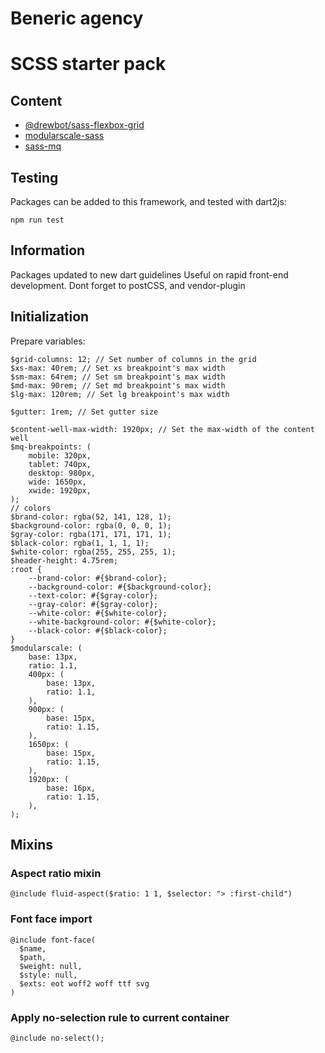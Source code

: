 # Beneric agency

# SCSS starter pack

## Content

- [@drewbot/sass-flexbox-grid](http://sassflexboxgrid.com/views/documentation.html)
- [modularscale-sass](https://github.com/modularscale/modularscale-sass)
- [sass-mq](https://github.com/sass-mq/sass-mq)

## Testing
Packages can be added to this framework, and tested with dart2js:

    npm run test

## Information

Packages updated to new dart guidelines
Useful on rapid front-end development.
Dont forget to postCSS, and vendor-plugin

## Initialization

Prepare variables:

    $grid-columns: 12; // Set number of columns in the grid
    $xs-max: 40rem; // Set xs breakpoint's max width
    $sm-max: 64rem; // Set sm breakpoint's max width
    $md-max: 90rem; // Set md breakpoint's max width
    $lg-max: 120rem; // Set lg breakpoint's max width

    $gutter: 1rem; // Set gutter size

    $content-well-max-width: 1920px; // Set the max-width of the content well
    $mq-breakpoints: (
        mobile: 320px,
        tablet: 740px,
        desktop: 980px,
        wide: 1650px,
        xwide: 1920px,
    );
    // colors
    $brand-color: rgba(52, 141, 128, 1);
    $background-color: rgba(0, 0, 0, 1);
    $gray-color: rgba(171, 171, 171, 1);
    $black-color: rgba(1, 1, 1, 1);
    $white-color: rgba(255, 255, 255, 1);
    $header-height: 4.75rem;
    :root {
        --brand-color: #{$brand-color};
        --background-color: #{$background-color};
        --text-color: #{$gray-color};
        --gray-color: #{$gray-color};
        --white-color: #{$white-color};
        --white-background-color: #{$white-color};
        --black-color: #{$black-color};
    }
    $modularscale: (
        base: 13px,
        ratio: 1.1,
        400px: (
            base: 13px,
            ratio: 1.1,
        ),
        900px: (
            base: 15px,
            ratio: 1.15,
        ),
        1650px: (
            base: 15px,
            ratio: 1.15,
        ),
        1920px: (
            base: 16px,
            ratio: 1.15,
        ),
    );

## Mixins

### Aspect ratio mixin

    @include fluid-aspect($ratio: 1 1, $selector: "> :first-child")

### Font face import

    @include font-face(
      $name,
      $path,
      $weight: null,
      $style: null,
      $exts: eot woff2 woff ttf svg
    )

### Apply no-selection rule to current container

    @include no-select();
